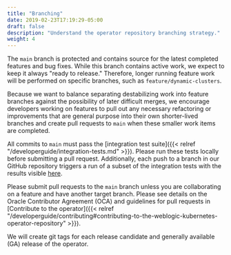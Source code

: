 ```yaml
---
title: "Branching"
date: 2019-02-23T17:19:29-05:00
draft: false
description: "Understand the operator repository branching strategy."
weight: 4
---
```


The `main` branch is protected and contains source for the latest completed features and bug fixes.  While this branch contains active work, we expect to keep it always "ready to release."  Therefore, longer running feature work will be performed on specific branches, such as `feature/dynamic-clusters`.

Because we want to balance separating destabilizing work into feature branches against the possibility of later difficult merges, we encourage developers working on features to pull out any necessary refactoring or improvements that are general purpose into their own shorter-lived branches and create pull requests to `main` when these smaller work items are completed.

All commits to `main` must pass the [integration test suite]({{< relref "/developerguide/integration-tests.md" >}}).  Please run these tests locally before submitting a pull request.  Additionally, each push to a branch in our GitHub repository triggers a run of a subset of the integration tests with the results visible [here](http://build.weblogick8s.org:8080/job/weblogic-kubernetes-operator-quicktest/).

Please submit pull requests to the `main` branch unless you are collaborating on a feature and have another target branch.  Please see details on the Oracle Contributor Agreement (OCA) and guidelines for pull requests in [Contribute to the operator]({{< relref "/developerguide/contributing#contributing-to-the-weblogic-kubernetes-operator-repository" >}}).

We will create git tags for each release candidate and generally available (GA) release of the operator.
